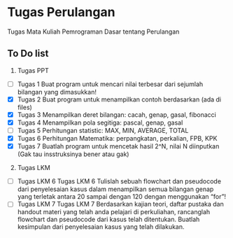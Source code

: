 # Tugas Perulangan

Tugas Mata Kuliah Pemrograman Dasar tentang Perulangan

## To Do list 

1. Tugas PPT
- [ ] Tugas 1 Buat program untuk mencari nilai terbesar dari sejumlah bilangan yang dimasukkan!
- [x] Tugas 2 Buat program untuk menampilkan contoh berdasarkan (ada di files)
- [x] Tugas 3 Menampilkan deret bilangan: cacah, genap, gasal, fibonacci
- [x] Tugas 4 Menampilkan pola segitiga: pascal, genap, gasal
- [ ] Tugas 5 Perhitungan statistic: MAX, MIN, AVERAGE, TOTAL 
- [x] Tugas 6 Perhitungan Matematika: perpangkatan, perkalian, FPB, KPK 
- [x] Tugas 7 Buatlah program untuk mencetak hasil 2^N, nilai N diinputkan (Gak tau insstruksinya bener atau gak)

2. Tugas LKM
- [ ] Tugas LKM 6 Tugas LKM 6 Tulislah sebuah flowchart dan pseudocode dari penyelesaian kasus dalam menampilkan semua bilangan genap yang terletak antara 20 sampai dengan 120 dengan menggunakan “for”!
- [ ] Tugas LKM 7 Tugas LKM 7 Berdasarkan kajian teori, daftar pustaka dan handout materi yang telah anda pelajari di perkuliahan, rancanglah flowchart dan pseudocode dari kasus telah ditentukan. Buatlah kesimpulan dari penyelesaian kasus yang telah dilakukan.
